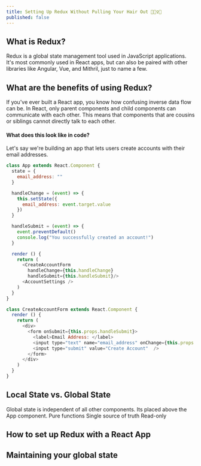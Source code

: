 ```yaml
---
title: Setting Up Redux Without Pulling Your Hair Out 💆🏻‍♀️💓
published: false
---
```


## What is Redux?
Redux is a global state management tool used in JavaScript applications. It's most commonly used in React apps, but can also be paired with other libraries like Angular, Vue, and Mithril, just to name a few.

## What are the benefits of using Redux?
If you've ever built a React app, you know how confusing inverse data flow can be. In React, only parent components and child components can communicate with each other. This means that components that are cousins or siblings cannot directly talk to each other.

#### What does this look like in code?
Let's say we're building an app that lets users create accounts with their email addresses. 

```javascript
class App extends React.Component {
  state = {
    email_address: ""
  }

  handleChange = (event) => {
    this.setState({
      email_address: event.target.value
    })
  }

  handleSubmit = (event) => {
    event.preventDefault()
    console.log("You successfully created an account!")
  }

  render () {
    return (
      <CreateAccountForm
        handleChange={this.handleChange}
        handleSubmit={this.handleSubmit}/>
      <AccountSettings />
    )
  }
}

class CreateAccountForm extends React.Component {
  render () {
    return (
      <div>
        <form onSubmit={this.props.handleSubmit}>
          <label>Email Address: </label>
          <input type="text" name="email_address" onChange={this.props.handleChange} />
          <input type="submit" value="Create Account"  />
        </form>
      </div>
    )
  }
}
```

## Local State vs. Global State

Global state is independent of all other components. Its placed above the App component.
Pure functions
Single source of truth
Read-only


## How to set up Redux with a React App

## Maintaining your global state